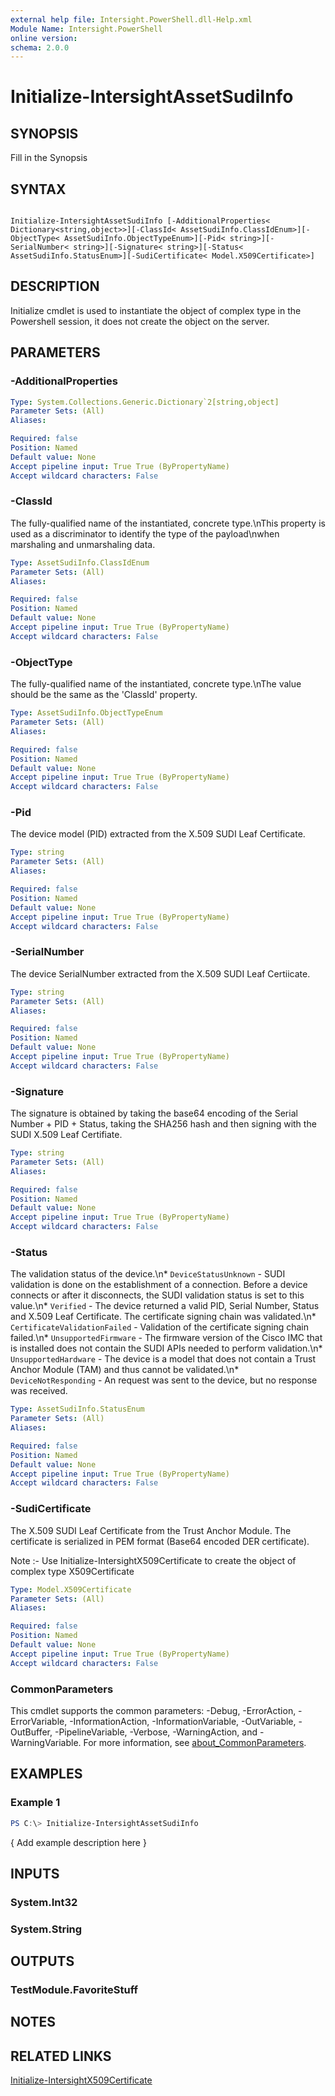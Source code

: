 ```yaml
---
external help file: Intersight.PowerShell.dll-Help.xml
Module Name: Intersight.PowerShell
online version:
schema: 2.0.0
---
```


# Initialize-IntersightAssetSudiInfo

## SYNOPSIS
Fill in the Synopsis

## SYNTAX

```

Initialize-IntersightAssetSudiInfo [-AdditionalProperties< Dictionary<string,object>>][-ClassId< AssetSudiInfo.ClassIdEnum>][-ObjectType< AssetSudiInfo.ObjectTypeEnum>][-Pid< string>][-SerialNumber< string>][-Signature< string>][-Status< AssetSudiInfo.StatusEnum>][-SudiCertificate< Model.X509Certificate>]

```

## DESCRIPTION

Initialize cmdlet is used to instantiate the object of complex type in the Powershell session, it does not create the object on the server.

## PARAMETERS

### -AdditionalProperties


```yaml
Type: System.Collections.Generic.Dictionary`2[string,object]
Parameter Sets: (All)
Aliases:

Required: false
Position: Named
Default value: None
Accept pipeline input: True True (ByPropertyName)
Accept wildcard characters: False
```

### -ClassId
The fully-qualified name of the instantiated, concrete type.\nThis property is used as a discriminator to identify the type of the payload\nwhen marshaling and unmarshaling data.

```yaml
Type: AssetSudiInfo.ClassIdEnum
Parameter Sets: (All)
Aliases:

Required: false
Position: Named
Default value: None
Accept pipeline input: True True (ByPropertyName)
Accept wildcard characters: False
```

### -ObjectType
The fully-qualified name of the instantiated, concrete type.\nThe value should be the same as the &apos;ClassId&apos; property.

```yaml
Type: AssetSudiInfo.ObjectTypeEnum
Parameter Sets: (All)
Aliases:

Required: false
Position: Named
Default value: None
Accept pipeline input: True True (ByPropertyName)
Accept wildcard characters: False
```

### -Pid
The device model (PID) extracted from the X.509 SUDI Leaf Certificate.

```yaml
Type: string
Parameter Sets: (All)
Aliases:

Required: false
Position: Named
Default value: None
Accept pipeline input: True True (ByPropertyName)
Accept wildcard characters: False
```

### -SerialNumber
The device SerialNumber extracted from the X.509 SUDI Leaf Certiicate.

```yaml
Type: string
Parameter Sets: (All)
Aliases:

Required: false
Position: Named
Default value: None
Accept pipeline input: True True (ByPropertyName)
Accept wildcard characters: False
```

### -Signature
The signature is obtained by taking the base64 encoding of the Serial Number + PID + Status, taking the SHA256 hash and then signing with the SUDI X.509 Leaf Certifiate.

```yaml
Type: string
Parameter Sets: (All)
Aliases:

Required: false
Position: Named
Default value: None
Accept pipeline input: True True (ByPropertyName)
Accept wildcard characters: False
```

### -Status
The validation status of the device.\n* `DeviceStatusUnknown` - SUDI validation is done on the establishment of a connection. Before a device connects or after it disconnects, the SUDI validation status is set to this value.\n* `Verified` - The device returned a valid PID, Serial Number, Status and X.509 Leaf Certificate. The certificate signing chain was validated.\n* `CertificateValidationFailed` - Validation of the certificate signing chain failed.\n* `UnsupportedFirmware` - The firmware version of the Cisco IMC that is installed does not contain the SUDI APIs needed to perform validation.\n* `UnsupportedHardware` - The device is a model that does not contain a Trust Anchor Module (TAM) and thus cannot be validated.\n* `DeviceNotResponding` - An request was sent to the device, but no response was received.

```yaml
Type: AssetSudiInfo.StatusEnum
Parameter Sets: (All)
Aliases:

Required: false
Position: Named
Default value: None
Accept pipeline input: True True (ByPropertyName)
Accept wildcard characters: False
```

### -SudiCertificate
The X.509 SUDI Leaf Certificate from the Trust Anchor Module. The certificate is serialized in PEM format (Base64 encoded DER certificate).

Note :- Use Initialize-IntersightX509Certificate to create the object of complex type X509Certificate

```yaml
Type: Model.X509Certificate
Parameter Sets: (All)
Aliases:

Required: false
Position: Named
Default value: None
Accept pipeline input: True True (ByPropertyName)
Accept wildcard characters: False
```


### CommonParameters
This cmdlet supports the common parameters: -Debug, -ErrorAction, -ErrorVariable, -InformationAction, -InformationVariable, -OutVariable, -OutBuffer, -PipelineVariable, -Verbose, -WarningAction, and -WarningVariable. For more information, see [about_CommonParameters](http://go.microsoft.com/fwlink/?LinkID=113216).

## EXAMPLES

### Example 1
```powershell
PS C:\> Initialize-IntersightAssetSudiInfo
```

{ Add example description here }

## INPUTS

### System.Int32

### System.String

## OUTPUTS

### TestModule.FavoriteStuff

## NOTES

## RELATED LINKS

[Initialize-IntersightX509Certificate](./Initialize-IntersightX509Certificate.md)
